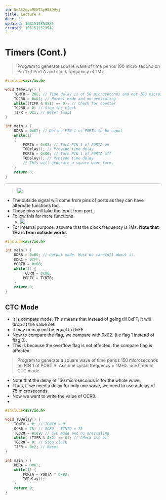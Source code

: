 ```yaml
---
id: 5eAt2oym9EWTAyH83QHyj
title: Lecture 4
desc: ''
updated: 1631515853885
created: 1631511523542
---
```


# Timers (Cont.)

> Program to generate square wave of time perios 100 micro second on Pin 1 of Port A and clock frequency of 1Mz

```c
#include<avr/io.h>

void T0Delay() {
    TCNT0 = 206; // Time delay is of 50 microseconds and not 100 microseconds.
    TCCR0 = 0x01; // Normal mode and no prescaling
    while((TIFR & 0x1) == 0); // Check for counter
    TCCR0 = 0; // Stop the clock
    TIFR = 0x1; // Reset flags
}

int main() {
    DDRA = 0x02; // Define PIN 1 of PORTA to be ouput
    while(1)
    {
        PORTA = 0x02; // Turn PIN 1 of PORTA on
        T0Delay(); // Provide time delay
        PORTA = 0x00; // Turn PIN 1 of PORTA off
        T0Delay(); // Proivde time delay
        // This will generate a square wave form.
    }
    return 0;
}
```
---

> ![](/assets/images/2021-09-13-11-42-59.png)

* The outside signal will come from pins of ports as they can have alternate functions too.
* These pins will take the input from port.
* Follow this for more functions
    * ![](/assets/images/2021-09-13-11-44-23.png)
* For internal purpose, assume that the clock frequency is 1Mz. **Note that 1Hz is from outside world.**

```c
#include<avr/io.h>

int main() {
    DDRB = 0x00; // Output mode. Must be carefull about it.
    DDRC = 0xFF;
    PORTB = 0x00;
    while(1) {
        TCCR0 = 0x06;
        PORTC = TCNT0;
    }
    return 0;
}
```

## CTC Mode
* It is compare mode. This means that instead of going till 0xFF, it will drop at the value set.
* It may or may not be equal to 0xFF.
* Now to compare the flag, we compare with 0x02. (i.e flag 1 instead of flag 0).
* This is because the overflow flag is not affected, the compare flag is affected.

> Program to generate a square wave of time perios 150 microseconds on PIN 1 of PORT A. Assume cystal frequency = 1MHz. use timer in CTC mode.

* Note that the delay of 150 microseconds is for the whole wave.
* Thus, if we need a delay for only one wave, we need to use a delay of 75 microseconds.
* Now we want to write the value of OCR0.
* 
```c
#include<avr/io.h>

void T0Delay() {
    TCNT0 = 0; // TCNT0 = 0
    OCR0 = 75; // OCR0 - TCNT0 = 75
    TCCR0 = 0x09; // CTC mode and no prescaling
    while( (TIFR & 0x2) == 0); // CHeck 1st bit
    TCCR0 = 0; // Stop clock
    TIFR = 0x2; // Reset
}

int main() {
    DDRA = 0x02;
    while(1) {
        PORTA = PORTA ^ 0x02;
        T0Delay();
    }
    return 0;
}
```
